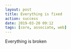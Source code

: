 ```yaml
---
layout: post
title: Everything is fixed
action: success
date: 2019-03-20 09:12
tags: [core, associate, web]
---
```


Everything is broken